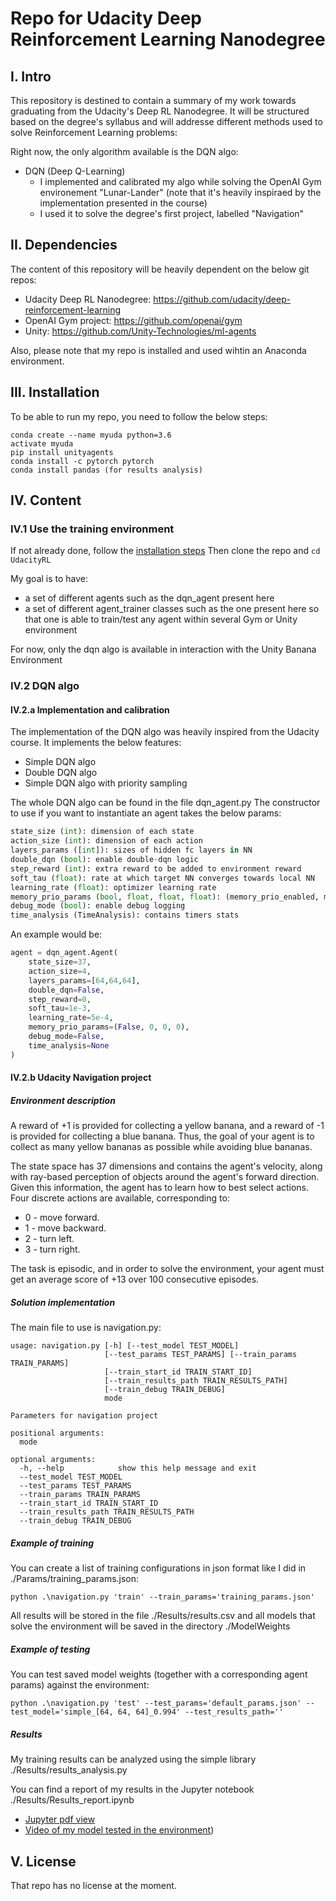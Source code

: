 # Repo for Udacity Deep Reinforcement Learning Nanodegree

## I. Intro
This repository is destined to contain a summary of my work towards graduating from the Udacity's Deep RL Nanodegree. It will be structured based on the degree's syllabus and will addresse different methods used to solve Reinforcement Learning problems:

Right now, the only algorithm available is the DQN algo:
- DQN (Deep Q-Learning) 
  - I implemented and calibrated my algo while solving the OpenAI Gym environement "Lunar-Lander" (note that it's heavily inspiraed by the implementation presented in the course)
  - I used it to solve the degree's first project, labelled "Navigation"

## II. Dependencies
The content of this repository will be heavily dependent on the below git repos:
- Udacity Deep RL Nanodegree: https://github.com/udacity/deep-reinforcement-learning
- OpenAI Gym project: https://github.com/openai/gym
- Unity: https://github.com/Unity-Technologies/ml-agents

Also, please note that my repo is installed and used wihtin an Anaconda environment.

## III. Installation
To be able to run my repo, you need to follow the below steps:
```
conda create --name myuda python=3.6  
activate myuda  
pip install unityagents  
conda install -c pytorch pytorch
conda install pandas (for results analysis)
```

## IV. Content
### IV.1 Use the training environment
If not already done, follow the [installation steps](#installation)
Then clone the repo and `cd UdacityRL`

My goal is to have:
- a set of different agents such as the dqn_agent present here
- a set of different agent_trainer classes such as the one present here
so that one is able to train/test any agent within several Gym or Unity environment

For now, only the dqn algo is available in interaction with the Unity Banana Environment

### IV.2 DQN algo
#### IV.2.a Implementation and calibration
The implementation of the DQN algo was heavily inspired from the Udacity course.
It implements the below features:
- Simple DQN algo
- Double DQN algo
- Simple DQN algo with priority sampling

The whole DQN algo can be found in the file dqn_agent.py
The constructor to use if you want to instantiate an agent takes the below params:
``` python
state_size (int): dimension of each state
action_size (int): dimension of each action
layers_params ([int]): sizes of hidden fc layers in NN
double_dqn (bool): enable double-dqn logic
step_reward (int): extra reward to be added to environment reward
soft_tau (float): rate at which target NN converges towards local NN
learning_rate (float): optimizer learning rate
memory_prio_params (bool, float, float, float): (memory_prio_enabled, memory_prio_a, memory_prio_b0, memory_prio_b_step)
debug_mode (bool): enable debug logging
time_analysis (TimeAnalysis): contains timers stats
```

An example would be:
```python
agent = dqn_agent.Agent(
    state_size=37, 
    action_size=4, 
    layers_params=[64,64,64], 
    double_dqn=False, 
    step_reward=0,
    soft_tau=1e-3,
    learning_rate=5e-4,
    memory_prio_params=(False, 0, 0, 0),
    debug_mode=False,
    time_analysis=None
)
```

#### IV.2.b Udacity Navigation project
##### Environment description
A reward of +1 is provided for collecting a yellow banana, and a reward of -1 is provided for collecting a blue banana. Thus, the goal of your agent is to collect as many yellow bananas as possible while avoiding blue bananas.

The state space has 37 dimensions and contains the agent's velocity, along with ray-based perception of objects around the agent's forward direction. Given this information, the agent has to learn how to best select actions. Four discrete actions are available, corresponding to:
- 0 - move forward.
- 1 - move backward.
- 2 - turn left.
- 3 - turn right.

The task is episodic, and in order to solve the environment, your agent must get an average score of +13 over 100 consecutive episodes.

##### Solution implementation
The main file to use is navigation.py:
```
usage: navigation.py [-h] [--test_model TEST_MODEL]
                     [--test_params TEST_PARAMS] [--train_params TRAIN_PARAMS]
                     [--train_start_id TRAIN_START_ID]
                     [--train_results_path TRAIN_RESULTS_PATH]
                     [--train_debug TRAIN_DEBUG]
                     mode

Parameters for navigation project

positional arguments:
  mode

optional arguments:
  -h, --help            show this help message and exit
  --test_model TEST_MODEL
  --test_params TEST_PARAMS
  --train_params TRAIN_PARAMS
  --train_start_id TRAIN_START_ID
  --train_results_path TRAIN_RESULTS_PATH
  --train_debug TRAIN_DEBUG
```

##### Example of training
You can create a list of training configurations in json format like I did in ./Params/training_params.json:
```
python .\navigation.py 'train' --train_params='training_params.json'
```

All results will be stored in the file ./Results/results.csv and all models that solve the environment will be saved in the directory ./ModelWeights

##### Example of testing
You can test saved model weights (together with a corresponding agent params) against the environment:
```
python .\navigation.py 'test' --test_params='default_params.json' --test_model='simple_[64, 64, 64]_0.994' --test_results_path=''
```

##### Results
My training results can be analyzed using the simple library ./Results/results_analysis.py

You can find a report of my results in the Jupyter notebook ./Results/Results_report.ipynb
- [Jupyter pdf view](./Results/Results_report.pdf) 
- [Video of my model tested in the environment](./Results/best_model.mp4))

## V. License
That repo has no license at the moment.
